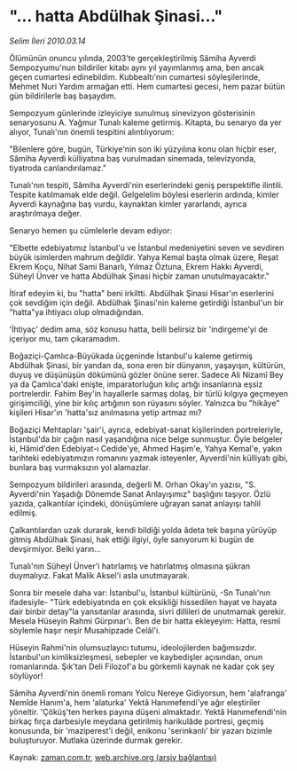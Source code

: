 # "... hatta Abdülhak Şinasi..."

*Selim İleri 2010.03.14*

<tr><td class="metin" colspan="2" style="padding-top: 20px; padding-left: 5px; ">Ölümünün onuncu yılında, 2003'te gerçekleş­tirilmiş Sâmiha Ayverdi Sempozyumu'nun bildiriler kitabı aynı yıl yayımlanmış ama, ben ancak geçen cumartesi edinebildim. Kubbealtı'nın cumartesi söyleşilerinde, Mehmet Nuri Yardım armağan etti. Hem cumartesi gecesi, hem pazar bütün gün bildirilerle baş başaydım.</td></tr><tr><td class="metin" colspan="2" style="padding-top: 20px; padding-left: 5px; "><p>Sempozyum günlerinde izleyiciye sunulmuş sinevizyon göste­risinin senaryosunu A. Yağmur Tunalı kaleme getirmiş. Kitapta, bu senaryo da yer alıyor, Tunalı'nın önemli tespitini alıntılı­yorum:
<p>"Bilenlere göre, bugün, Türkiye'nin son iki yüzyılına konu olan hiçbir eser, Sâmiha Ayverdi külliyatına baş vurulmadan si­nemada, televizyonda, tiyatroda canlandırılamaz."
<p>Tunalı'nın tespiti, Sâmiha Ayverdi'nin eserlerindeki geniş perspektifle ilintili. Tespite katılmamak elde değil. Gelgelelim böylesi eserlerin ardında, kimler Ayverdi kaynağına baş vur­du, kaynaktan kimler yararlandı, ayrıca araştırılmaya değer.
<p>Senaryo hemen şu cümlelerle devam ediyor:
<p>"Elbette edebiyatımız İstanbul'u ve İstanbul medeniyetini seven ve sevdiren büyük isimlerden mahrum değildir. Yahya Kemal başta olmak üzere, Reşat Ekrem Koçu, Nihat Sami Banarlı, Yılmaz Öztuna, Ekrem Hakkı Ayverdi, Süheyl Ünver ve hatta Abdülhak Şi­nasi hiçbir zaman unutulmayacaktır."
<p>İtiraf edeyim ki, bu "hatta" beni irkiltti. Abdülhak Şinasi Hisar'ın eserlerini çok sevdiğim için değil. Abdülhak Şinasi'nin kaleme getirdiği İstanbul'un bir "hatta"ya ihtiyacı olup olmadığından.
<p>'İhtiyaç' dedim ama, söz konusu hatta, belli belirsiz bir 'indirgeme'yi de içeriyor mu, tam çıkaramadım.
<p>Boğaziçi-Çamlıca-Büyükada üçgeninde İstanbul'u kaleme ge­tirmiş Abdülhak Şinasi, bir yandan da, sona eren bir dünyanın, yaşayışın, kültürün, duyuş ve düşünüşün dökümünü gözler önüne serer. Sadece Ali Nizamî Bey ya da Çamlıca'daki enişte, impara­torluğun kılıç artığı insanlarına eşsiz portrelerdir. Fahim Bey'in hayallerle sarmaş dolaş, bir türlü kılgıya geçmeyen giri­şimciliği, yine bir kılıç artığının son rüyasını söyler. Yalnız­ca bu "hikâye" kişileri Hisar'ın 'hatta'sız anılmasına yetip artmaz mı?
<p>Boğaziçi Mehtapları 'şair'i, ayrıca, edebiyat-sanat kişilerinden portreleriyle, İstanbul'da bir çağın nasıl yaşandığına nice belge sunmuştur. Öyle belgeler ki, Hâmid'den Edebiyat-ı Cedide'ye, Ahmed Haşim'e, Yahya Kemal'e, yakın tarihteki edebiyatımızın romanını yazmak isteyenler, Ayverdi'nin külliyatı gibi, bunlara baş vurmaksızın yol alamazlar. 
<p>Sempozyum bildirileri arasında, değerli M. Orhan Okay'ın ya­zısı, "S. Ayverdi'nin Yaşadığı Dönemde Sanat Anlayışımız" başlığını taşıyor. Özlü yazıda, çalkantılar içindeki, dönüşümlere uğrayan sanat anlayışı tahlil edilmiş.
<p>Çalkantılardan uzak durarak, kendi bildiği yolda âdeta tek başına yürüyüp gitmiş Abdülhak Şinasi, hak ettiği ilgiyi, öyle sa­nıyorum ki bugün de devşirmiyor. Belki yarın...
<p>Tunalı'nın Süheyl Ünver'i hatırlamış ve hatırlatmış olmasına şükran duymalıyız. Fakat Malik Aksel'i asla unutmayarak.
<p>Sonra bir mesele daha var: İstanbul'u, İstanbul kültürünü, -Sn Tunalı'nın ifadesiyle- "Türk edebiyatında en çok eksikliği his­sedilen hayat ve hayata dair binbir detay"la yansıtanlar arasında, sivri dillileri de unutmamak gerekir. Mesela Hüseyin Rahmi Gürpı­nar'ı. Ben de bir hatta ekleyeyim: Hatta, resmî söylemle haşır ne­şir Musahipzade Celâl'i.
<p>Hüseyin Rahmi'nin olumsuzlayıcı tutumu, ideolojilerden bağım­sızdır. İstanbul'un kimliksizleşmesi, sebepler ve kaybedişler açı­sından, onun romanlarında. Şık'tan Deli Filozof'a bu görkemli kay­nak ne kadar çok şey söylüyor!
<p>Sâmiha Ayverdi'nin önemli romanı Yolcu Nereye Gidiyorsun, hem 'alafranga' Nemîde Hanım'a, hem 'alaturka' Yektâ Hanımefendi'ye ağır eleştiriler yöneltir. 'Çöküş'ten herkes payına düşeni almaktadır. Yektâ Hanımefendi'nin birkaç fırça darbesiyle meydana geti­rilmiş harikulâde portresi, geçmiş konusunda, bir 'maziperest'i değil, enikonu 'serinkanlı' bir yazarı bizimle buluşturuyor. Mutlaka üzerinde durmak gerekir. <br/></p></p></p></p></p></p></p></p></p></p></p></p></p></p></p></td></tr>

Kaynak: [zaman.com.tr](http://zaman.com.tr/yazar.do?yazino=961360), [web.archive.org (arşiv bağlantısı)](http://web.archive.org/web/20100316090932/http://www.zaman.com.tr:80/yazar.do?yazino=961360)
